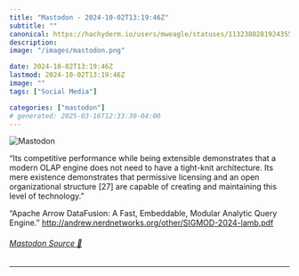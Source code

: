 ```yaml
---
title: "Mastodon - 2024-10-02T13:19:46Z"
subtitle: ""
canonical: https://hachyderm.io/users/mweagle/statuses/113238028192435596
description:
image: "/images/mastodon.png"

date: 2024-10-02T13:19:46Z
lastmod: 2024-10-02T13:19:46Z
image: ""
tags: ["Social Media"]

categories: ["mastodon"]
# generated: 2025-03-16T12:33:30-04:00
---
```

![Mastodon](/images/mastodon.png)

<p>“Its competitive performance while being extensible demonstrates that a modern OLAP engine does not need to have a tight-knit architecture. Its mere existence demonstrates that permissive licensing and an open organizational structure [27] are capable of creating and maintaining this level of technology.”</p><p>“Apache Arrow DataFusion: A Fast, Embeddable, Modular Analytic Query Engine.” <a href="http://andrew.nerdnetworks.org/other/SIGMOD-2024-lamb.pdf" target="_blank" rel="nofollow noopener noreferrer" translate="no"><span class="invisible">http://</span><span class="ellipsis">andrew.nerdnetworks.org/other/</span><span class="invisible">SIGMOD-2024-lamb.pdf</span></a></p>


###### [Mastodon Source 🐘](https://hachyderm.io/@mweagle/113238028192435596)

___
